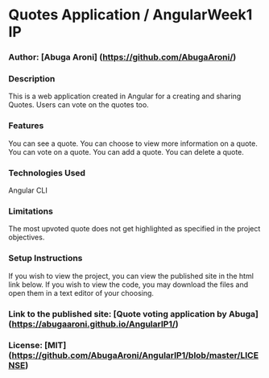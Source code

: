 # Quotes Application / AngularWeek1 IP

### Author: [Abuga Aroni] (https://github.com/AbugaAroni/)

### Description
This is a web application created in Angular for a creating and sharing Quotes. Users can vote on the quotes too.

### Features
You can see a quote.
You can choose to view more information on a quote.
You can vote on a quote.
You can add a quote.
You can delete a quote.

### Technologies Used
Angular CLI

### Limitations
The most upvoted quote does not get highlighted as specified in the project objectives.

### Setup Instructions
If you wish to view the project, you can view the published site in the html link below. If you wish to view the code, you may download the files and open them in a text editor of your choosing.

### Link to the published site: [Quote voting application by Abuga] (https://abugaaroni.github.io/AngularIP1/)


### License: [MIT] (https://github.com/AbugaAroni/AngularIP1/blob/master/LICENSE)
